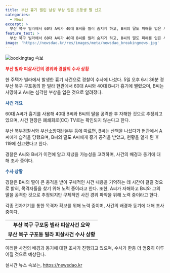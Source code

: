 ```yaml
---
title: 부산 흉기 찔린 남성 부상 입은 초등생 딸 신고
categories:
  - News
excerpt: >
  부산 북구 빌라에서 60대 A씨가 40대 B씨를 찔러 숨지게 하고, B씨의 딸도 피해를 입은 사건이 발생했다. A씨는 자해 의심이 있고, 이들 관계와 원한, 금전 문제 등을 수사 중이다. B씨는 중태이고 딸은 큰 충격을 받았으며, 사건 기록을 확인하기 위해 목격자를 찾고 있다. 
feature_text: >
  부산 북구 빌라에서 60대 A씨가 40대 B씨를 찔러 숨지게 하고, B씨의 딸도 피해를 입은 사건이 발생했다. A씨는 자해 의심이 있고, 이들 관계와 원한, 금전 문제 등을 수사 중이다. B씨는 중태이고 딸은 큰 충격을 받았으며, 사건 기록을 확인하기 위해 목격자를 찾고 있다. 
image: 'https://newsdao.kr/res/images/meta/newsdao_breakingnews.jpg'
---
```


<p><img src="https://newsdao.kr/res/images/meta/newsdao_breakingnews.jpg" alt="bookingtag 속보" /></p>

<p><b><span style="color: #ee2323;">부산 빌라 피살사건의 경위와 경찰의 수사 상황</span></b></p>

<p>한 주택가 빌라에서 발생한 흉기 사건으로 경찰이 수사에 나섰다. 5일 오후 6시 36분 경 부산 북구 구포동의 한 빌라 현관에서 60대 A씨와 40대 B씨가 흉기에 찔렸으며, B씨는 사망하고 A씨는 심각한 부상을 입은 것으로 알려졌다. </p>

<p><b><span style="color: #1a5490;">사건 개요</span></b></p>

<p>60대 A씨가 흉기를 사용해 40대 B씨와 B씨의 딸을 공격한 후 자해한 것으로 추정되고 있으며, 사건 현장은 폐쇄회로(CC) TV로는 확인되지 않는다고 한다. </p>

<p>부산 북부경찰서와 부산소방재난본부 등에 따르면, B씨는 산책을 나섰다가 현관에서 A씨에게 습격을 당했으며, B씨의 딸도 A씨에게 흉기 공격을 받았고, 현황을 알게 된 후 119에 신고했다고 한다.</p>

<p>경찰은 A씨와 B씨가 이전에 알고 지냈을 가능성을 고려하며, 사건의 배경과 동기에 대해 조사 중이다.</p>

<p><b><span style="color: #1a5490;">수사 상황</span></b></p>

<p>경찰은 B씨의 딸이 큰 충격을 받아 구체적인 사건 내용을 기억하는 데 시간이 걸릴 것으로 밝혀, 목격자들을 찾기 위해 노력 중이라고 한다. 또한, A씨가 자해하고 B씨와 그의 딸을 공격한 것으로 추정되지만 구체적인 사건 경위 파악을 위해 노력 중이라고 한다.</p>

<p>각종 전자기기를 통한 목격자 확보를 위해 노력 중이며, 사건의 배경과 동기에 대해 조사 중이다.</p>

<table>
  <tbody>
    <tr>
      <td style="text-align: center; height: 17px;"><b>부산 북구 구포동 빌라 피살사건 요약</b></td>
    </tr>
    <tr>
      <td style="text-align: center; height: 17px;"><b>부산 북구 구포동 빌라 피살사건 수사 상황</b></td>
    </tr>
  </tbody>
</table>

<p>이러한 사건의 배경과 동기에 대한 조사가 진행되고 있으며, 수사가 한층 더 엄중히 이루어질 것으로 예상된다.</p>
실시간 뉴스 속보는, <a href="https://newsdao.kr" rel="dofollow">https://newsdao.kr</a>


